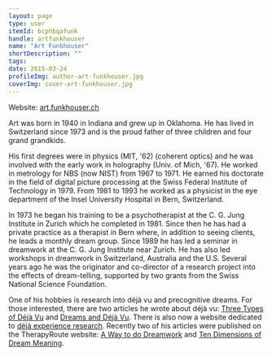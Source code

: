 ```yaml
---
layout: page
type: user
itemId: bcphbqafunk
handle: artfunkhouser
name: "Art Funkhouser"
shortDescription: ""
tags:
date: 2015-03-24
profileImg: author-art-funkhouser.jpg
coverImg: cover-art-funkhouser.jpg
---
```


Website: [art.funkhouser.ch](https://art.funkhouser.ch/en)

Art was born in 1940 in Indiana and grew up in Oklahoma. He has lived in Switzerland since 1973 and is the proud father of three children and four grand grandkids.

His first degrees were in physics (MIT, '62) (coherent optics) and he was involved with the early work in holography (Univ. of Mich, '67). He worked in metrology for NBS (now NIST) from 1967 to 1971. He earned his doctorate in the field of digital picture processing at the Swiss Federal Institute of Technology in 1979. From 1981 to 1993 he worked as a physicist in the eye department of the Insel University Hospital in Bern, Switzerland.

In 1973 he began his training to be a psychotherapist at the C. G. Jung Institute in Zurich which he completed in 1981. Since then he has had a private practice as a therapist in Bern where, in addition to seeing clients, he leads a monthly dream group. Since 1989 he has led a seminar in dreamwork at the C. G. Jung Institute near Zurich. He has also led workshops in dreamwork in Switzerland, Australia and the U.S. Several years ago he was the originator and co-director of a research project into the effects of dream-telling, supported by two grants from the Swiss National Science Foundation.

One of his hobbies is research into déjà vu and precognitive dreams. For those interested, there are two articles he wrote about déjà vu: [Three Types of Déjà Vu](https://www.theoasisgroup.net/poc/view_doc.php?type=doc&id=264) and [Dreams and Déjà Vu](https://www.researchgate.net/publication/232529073_The_dream_theory_of_deja_vu). There is also now a website dedicated to [déjà experience research](https://deja-experience-research.org/). Recently two of his articles were published on the TherapyRoute website: [A Way to do Dreamwork](https://www.therapyroute.com/article/a-way-to-do-dreamwork-by-a-funkhouser) and [Ten Dimensions of Dream Meaning](https://www.therapyroute.com/article/ten-dimensions-of-dream-meaning-by-a-funkhouser).